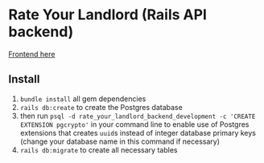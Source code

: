 # Rate Your Landlord (Rails API backend)

[Frontend here](https://www.github.com/d-otis/rate-your-landlord-react-frontend)

## Install
1. `bundle install` all gem dependencies
1. `rails db:create` to create the Postgres database
1. then run `psql -d rate_your_landlord_backend_development -c 'CREATE EXTENSION pgcrypto'` in your command line to enable use of Postgres extensions that creates `uuid`s instead of integer database primary keys (change your database name in this command if necessary)
1. `rails db:migrate` to create all necessary tables